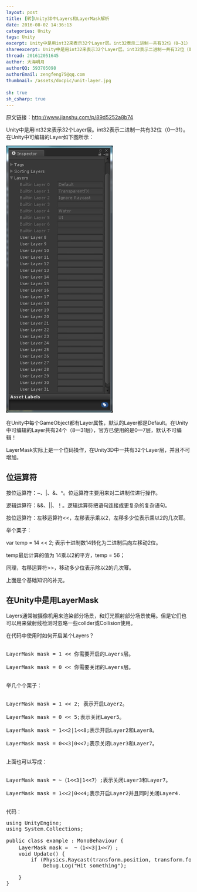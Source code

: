 ```yaml
---
layout: post
title: [转]Unity3D中Layers和LayerMask解析
date: 2016-08-02 14:36:13
categories: Unity
tags: Unity
excerpt: Unity中是用int32来表示32个Layer层。int32表示二进制一共有32位（0—31）
shareexcerpt: Unity中是用int32来表示32个Layer层。int32表示二进制一共有32位（0—31）
thread: 201612051645
author: 大海明月
authorQQ: 593705098
authorEmail: zengfeng75@qq.com
thumbnail: /assets/docpic/unit-layer.jpg

sh: true
sh_csharp: true
---
```


原文链接：http://www.jianshu.com/p/89d5252a8b74


<p>Unity中是用int32来表示32个Layer层。int32表示二进制一共有32位（0—31）。 在Unity中可编辑的Layer如下图所示：</p>
<p><img src="/assets/docpic/unit-layer.jpg" /></p>


<p>在Unity中每个GameObject都有Layer属性，默认的Layer都是Default。在Unity中可编辑的Layer共有24个（8—31层），官方已使用的是0—7层，默认不可编辑！</p>
<p>LayerMask实际上是一个位码操作，在Unity3D中一共有32个Layer层，并且不可增加。</p>





<h2 class="nav1">位运算符</h2>
<p>按位运算符：~、|、&、^。位运算符主要用来对二进制位进行操作。</p>

<p>逻辑运算符：&&、||、！。逻辑运算符把语句连接成更复杂的复杂语句。</p>

<p>按位运算符：左移运算符<<，左移表示乘以2，左移多少位表示乘以2的几次幂。</p>

<p>举个栗子：</p>

<p>var temp = 14 << 2; 表示十进制数14转化为二进制后向左移动2位。</p>

<p>temp最后计算的值为 14乘以2的平方，temp = 56；</p>

<p>同理，右移运算符>>，移动多少位表示除以2的几次幂。</p>

<p>上面是个基础知识的补充。</p>




<h2 class="nav1">在Unity中是用LayerMask</h2>

<p>Layers通常被摄像机用来渲染部分场景，和灯光照射部分场景使用。但是它们也可以用来做射线检测时忽略一些collder或Collision使用。</p>

<p>在代码中使用时如何开启某个Layers？</p>

<pre>

LayerMask mask = 1 << 你需要开启的Layers层。

LayerMask mask = 0 << 你需要关闭的Layers层。

</pre>

<p>举几个个栗子：</p>


<pre>

LayerMask mask = 1 << 2; 表示开启Layer2。

LayerMask mask = 0 << 5;表示关闭Layer5。

LayerMask mask = 1<<2|1<<8;表示开启Layer2和Layer8。

LayerMask mask = 0<<3|0<<7;表示关闭Layer3和Layer7。

</pre>


<p>上面也可以写成：</p>


<pre>

LayerMask mask = ~（1<<3|1<<7）;表示关闭Layer3和Layer7。

LayerMask mask = 1<<2|0<<4;表示开启Layer2并且同时关闭Layer4.

</pre>


<p>代码：</p>


<pre class="brush: csharp; ">
using UnityEngine;
using System.Collections;

public class example : MonoBehaviour {
    LayerMask mask =  ~（1<<3|1<<7）;
    void Update() {
        if (Physics.Raycast(transform.position, transform.forward, 100, mask.value))
            Debug.Log("Hit something");

    }
}
</pre>


